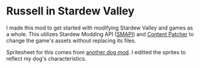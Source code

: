 # Russell in Stardew Valley

I made this mod to get started with modifying Stardew Valley and games as a whole. This utilizes Stardew Modding API ([SMAPI](https://smapi.io/)) and [Content Patcher](https://www.nexusmods.com/stardewvalley/mods/1915) to change the game's assets without replacing its files. 

Spritesheet for this comes from [another dog mod](https://www.nexusmods.com/stardewvalley/mods/20040). I editted the sprites to reflect my dog's characteristics.
